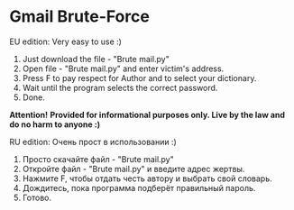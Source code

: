# Gmail Brute-Force

EU edition: Very easy to use :) 
1) Just download the file - "Brute mail.py"
2) Open file - "Brute mail.py" and enter victim's address.
3) Press F to pay respect for Author and to select your dictionary.
4) Wait until the program selects the correct password.
5) Done.

**Attention!**
**Provided for informational purposes only. Live by the law and do no harm to anyone :)**

RU edition: Очень прост в использовании :)
1) Просто скачайте файл - "Brute mail.py"
2) Откройте файл - "Brute mail.py" и введите адрес жертвы.
3) Нажмите F, чтобы отдать честь автору и выбрать свой словарь.
4) Дождитесь, пока программа подберёт правильный пароль.
5) Готово.
